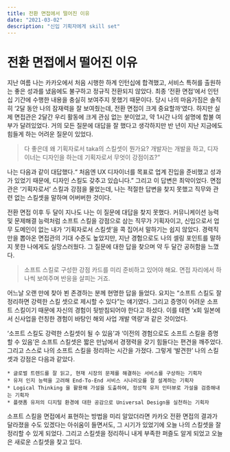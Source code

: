 ```yaml
---
title: 전환 면접에서 떨어진 이유
date: "2021-03-02"
description: "신입 기획자에게 skill set"
---
```

# 전환 면접에서 떨어진 이유

지난 여름 나는 카카오에서 처음 시행한 하계 인턴십에 합격했고, 서비스 특허를 출원하는 좋은 성과를 냈음에도 불구하고 정규직 전환되지 않았다.  최종 ‘전환 면접’에서 인턴십 기간에 수행한 내용을 충실히 보여주지 못했기 때문이다. 당시 나의 마음가짐은 솔직히 ‘2달 동안 나의 잠재력을 잘 보여줬는데, 전환 면접이 크게 중요할까‘였다. 하지만 실제 면접관은 2달간 우리 활동에 크게 관심 없는 분이었고, 약 1시간 나의 설명에 합불 여부가 달려있었다. 거의 모든 질문에 대답을 잘 했다고 생각하지만 반 년이 지난 지금에도 힘들게 하는 어려운 질문이 있었다.

> 다 좋은데 왜 기획자로서 taka의 스킬셋이 뭔가요?
> 개발자는 개발을 하고, 디자이너는 디자인을 하는데 기획자로서 무엇이 강점이죠?”

나는 다음과 같이 대답했다.“ 처음엔 UX 디자이너를 목표로 업계 진입을 준비했고 성과가 있었기 때문에, 디자인 스킬도 갖추고 있습니다.” 그리고 이 답변은 최악이었다. 면접관은 ‘기획자로서’ 스킬과 강점을 물었는데, 나는 적절한 답변을 찾지 못했고 직무와 관련 없는 스킬셋을 말하며 어버버한 것이다. 

전환 면접 이후 두 달이 지나도 나는 이 질문에 대답을 찾지 못했다. 커뮤니케이션 능력 및 문제해결 능력처럼 소프트 스킬을 강점으로 삼는 직무가 기획자이고, 신입으로서 업무 도메인이 없는 내가 ‘기획자로서 스킬셋’을 콕 집어서 말하기는 쉽지 않았다. 경력직 만을 뽑아온 면접관의 기대 수준도 높았지만, 지난 경험으로도 나의 셀링 포인트를 말하지 못한 나에게도 실망스러웠다. 그 질문에 대한 답을 찾으며 약 두 달간 공허함을 느꼈다.

> 소프트 스킬로 구성한 강점 카드를 미리 준비하고 있어야 해요.
> 면접 자리에서 하나씩 보여주며 반응을 살피는 거죠.

어느날 오랜 만에 찾아 뵌 존경하는 분께 현명한 답을 들었다. 요지는 “소프트 스킬도 잘 정리하면 강력한 스킬 셋으로 제시할 수 있다”는 얘기였다. 그리고 증명이 어려운 소프트 스킬이기 때문에 자신의 경험이 뒷받침되어야 한다고 하셨다. 이를 테면 ‘x회 일본에서 신사업을 런칭한 경험이 바탕인 해외 사업 개발 역량’과 같은 것이었다.

‘소프트 스킬도 강력한 스킬셋이 될 수 있음’과 ‘이전의 경험으로도 소프트 스킬을 증명할 수 있음’은 소프트 스킬셋은 짧은 만남에서 경쟁력을 갖기 힘들다는 편견을 깨주었다. 그리고 스스로 나의 소프트 스킬을 정리하는 시간을 가졌다. 그렇게 ‘발견한’ 나의 스킬셋과 강점은 다음과 같았다.

	* 글로벌 트렌드를 잘 읽고, 현재 시장의 문제를 해결하는 서비스를 구상하는 기획자
	* 유저 인지 능력을 고려해 End-To-End 서비스 시나리오를 잘 설계하는 기획자
	* Logical Thinking 을 활용해 가설을 도출하여, 정성적 유저 인터뷰로 가설을 검증해내는 기획자
	* 플랫폼 유저의 디지털 환경에 대한 공감으로 Universal Design을 실천하는 기획자

소프트 스킬을 면접에서 표현하는 방법을 미리 알았더라면 카카오 전환 면접의 결과가 달라졌을 수도 있겠다는 아쉬움이 들면서도, 그 시기가 있었기에 오늘 나의 스킬셋을 잘 정리할 수 있게 되었다. 그리고 스킬셋을 정리하니 내게 부족한 퍼즐도 알게 되었고 오늘은 새로운 스킬셋을 찾고 있다.